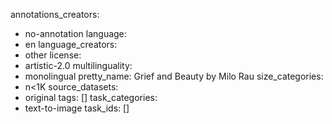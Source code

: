 annotations_creators:
- no-annotation
language:
- en
language_creators:
- other
license:
- artistic-2.0
multilinguality:
- monolingual
pretty_name: Grief and Beauty by Milo Rau
size_categories:
- n<1K
source_datasets:
- original
tags: []
task_categories:
- text-to-image
task_ids: []
